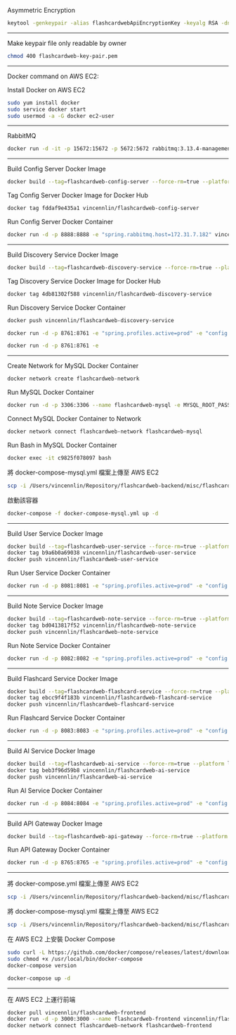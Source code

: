 Asymmetric Encryption
````sh
keytool -genkeypair -alias flashcardwebApiEncryptionKey -keyalg RSA -dname "CN=Vincent Lin,OU=API Development,O=vincennlin.com,L=Luzhou,S=NT,C=TW" -keypass flashcardwebKeypassPassw0rd -keystore flashcardwebApiEncryptionKey.jks -storepass flashcardwebStorepassPassw0rd
````
--------------------------------------------
Make keypair file only readable by owner
````sh
chmod 400 flashcardweb-key-pair.pem
````
--------------------------------------------
Docker command on AWS EC2:

Install Docker on AWS EC2
````sh
sudo yum install docker
sudo service docker start
sudo usermod -a -G docker ec2-user
````
--------------------------------------------
RabbitMQ
````sh
docker run -d -it -p 15672:15672 -p 5672:5672 rabbitmq:3.13.4-management
````
--------------------------------------------
Build Config Server Docker Image
````sh
docker build --tag=flashcardweb-config-server --force-rm=true --platform linux/amd64 .
````
Tag Config Server Docker Image for Docker Hub
````sh
docker tag fddaf9e435a1 vincennlin/flashcardweb-config-server
````
Run Config Server Docker Container
````sh
docker run -d -p 8888:8888 -e "spring.rabbitmq.host=172.31.7.182" vincennlin/flashcardweb-config-server
````
--------------------------------------------

Build Discovery Service Docker Image
````sh
docker build --tag=flashcardweb-discovery-service --force-rm=true --platform linux/amd64 .
````
Tag Discovery Service Docker Image for Docker Hub
````sh
docker tag 4db81302f588 vincennlin/flashcardweb-discovery-service
````
Run Discovery Service Docker Container
````sh
docker push vincennlin/flashcardweb-discovery-service
````

````sh
docker run -d -p 8761:8761 -e "spring.profiles.active=prod" -e "config.server.ip=172.31.7.182" vincennlin/flashcardweb-discovery-service
````
````sh
docker run -d -p 8761:8761 -e
````
--------------------------------------------
Create Network for MySQL Docker Container
````sh
docker network create flashcardweb-network
````
Run MySQL Docker Container
````sh
docker run -d -p 3306:3306 --name flashcardweb-mysql -e MYSQL_ROOT_PASSWORD=FlashcardwebRootPassw0rd -e MYSQL_DATABASE=flashcardweb -e MYSQL_USER=FlashcardwebUser -e MYSQL_PASSWORD=FlashcardwebUserPassw0rd mysql:latest
````
Connect MySQL Docker Container to Network
````sh
docker network connect flashcardweb-network flashcardweb-mysql
````
Run Bash in MySQL Docker Container
````sh
docker exec -it c9825f078097 bash
````
將 docker-compose-mysql.yml 檔案上傳至 AWS EC2
````sh
scp -i /Users/vincennlin/Repository/flashcardweb-backend/misc/flashcardweb-key-pair.pem /Users/vincennlin/Repository/flashcardweb-backend/misc/docker-compose-mysql.yml ec2-user@54.180.176.32:/home/ec2-user/
````
啟動該容器
````sh
docker-compose -f docker-compose-mysql.yml up -d
````
--------------------------------------------

Build User Service Docker Image
````sh
docker build --tag=flashcardweb-user-service --force-rm=true --platform linux/amd64 .
docker tag b9a6b0a69038 vincennlin/flashcardweb-user-service
docker push vincennlin/flashcardweb-user-service
````

Run User Service Docker Container
````sh
docker run -d -p 8081:8081 -e "spring.profiles.active=prod" -e "config.server.ip=172.31.7.182" vincennlin/flashcardweb-user-service
````
--------------------------------------------

Build Note Service Docker Image
````sh
docker build --tag=flashcardweb-note-service --force-rm=true --platform linux/amd64 .
docker tag bd0413817f52 vincennlin/flashcardweb-note-service
docker push vincennlin/flashcardweb-note-service
````

Run Note Service Docker Container
````sh
docker run -d -p 8082:8082 -e "spring.profiles.active=prod" -e "config.server.ip=172.31.7.182" vincennlin/flashcardweb-note-service
````
--------------------------------------------

Build Flashcard Service Docker Image
````sh
docker build --tag=flashcardweb-flashcard-service --force-rm=true --platform linux/amd64 .
docker tag ebcc9f4f183b vincennlin/flashcardweb-flashcard-service
docker push vincennlin/flashcardweb-flashcard-service
````

Run Flashcard Service Docker Container
````sh
docker run -d -p 8083:8083 -e "spring.profiles.active=prod" -e "config.server.ip=172.31.7.182" vincennlin/flashcardweb-flashcard-service
````
--------------------------------------------

Build AI Service Docker Image
````sh
docker build --tag=flashcardweb-ai-service --force-rm=true --platform linux/amd64 .
docker tag beb3f96d59b8 vincennlin/flashcardweb-ai-service
docker push vincennlin/flashcardweb-ai-service
````

Run AI Service Docker Container
````sh
docker run -d -p 8084:8084 -e "spring.profiles.active=prod" -e "config.server.ip=172.31.7.182" vincennlin/flashcardweb-ai-service
````
--------------------------------------------

Build API Gateway Docker Image
````sh
docker build --tag=flashcardweb-api-gateway --force-rm=true --platform linux/amd64 .
````

Run API Gateway Docker Container
````sh
docker run -d -p 8765:8765 -e "spring.profiles.active=prod" -e "config.server.ip=172.31.7.182" vincennlin/flashcardweb-api-gateway
````
--------------------------------------------
將 docker-compose.yml 檔案上傳至 AWS EC2
````sh
scp -i /Users/vincennlin/Repository/flashcardweb-backend/misc/flashcardweb-key-pair.pem /Users/vincennlin/Repository/flashcardweb-backend/misc/docker-compose.yml ec2-user@54.180.176.32:/home/ec2-user/
````
將 docker-compose-mysql.yml 檔案上傳至 AWS EC2
````sh
scp -i /Users/vincennlin/Repository/flashcardweb-backend/misc/flashcardweb-key-pair.pem /Users/vincennlin/Repository/flashcardweb-backend/misc/docker-compose-mysql.yml ec2-user@54.180.176.32:/home/ec2-user/
````
在 AWS EC2 上安裝 Docker Compose
````sh
sudo curl -L https://github.com/docker/compose/releases/latest/download/docker-compose-$(uname -s)-$(uname -m) -o /usr/local/bin/docker-compose
sudo chmod +x /usr/local/bin/docker-compose
docker-compose version
````
````sh
docker-compose up -d
````
---------------------------------------------
在 AWS EC2 上運行前端
````sh
docker pull vincennlin/flashcardweb-frontend
docker run -d -p 3000:3000 --name flashcardweb-frontend vincennlin/flashcardweb-frontend
docker network connect flashcardweb-network flashcardweb-frontend
````